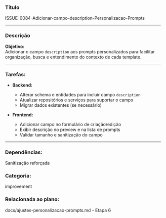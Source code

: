 ### Título

ISSUE-0084-Adicionar-campo-description-Personalizacao-Prompts

---

### Descrição

**Objetivo:**  
Adicionar o campo `description` aos prompts personalizados para facilitar organização, busca e entendimento do contexto de cada template.

---

### Tarefas:

- **Backend:**
  - Alterar schema e entidades para incluir campo `description`
  - Atualizar repositórios e serviços para suportar o campo
  - Migrar dados existentes (se necessário)

- **Frontend:**
  - Adicionar campo no formulário de criação/edição
  - Exibir descrição no preview e na lista de prompts
  - Validar tamanho e sanitização do campo

---

### Dependências:
Sanitização reforçada

### Categoria:
improvement

### Relacionada ao plano:
docs/ajustes-personalizacao-prompts.md - Etapa 6
